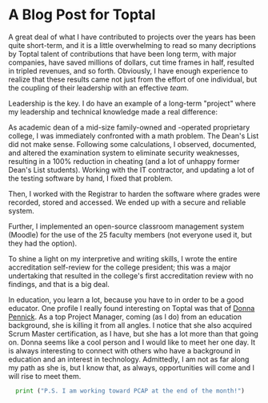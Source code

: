 # A Blog Post for Toptal

  A great deal of what I have contributed to projects over the years has been quite short-term, and it is a little overwhelming to read so many decriptions by Toptal talent of contributions that have been long term, with major companies, have saved millions of dollars, cut time frames in half, resulted in tripled revenues, and so forth. Obviously, I have enough experience to realize that these results came not just from the effort of one individual, but the coupling of their leadership with an effective <i>team</i>.
  
  Leadership is the key. I do have an example of a long-term "project" where my leadership and technical knowledge made a real difference:
  
  As academic dean of a mid-size family-owned and -operated proprietary college, I was immediately confronted with a math problem. The Dean's List did not make sense. Following some calculations, I observed, documented, and altered the examination system to eliminate security weaknesses, resulting in a 100% reduction in cheating (and a lot of unhappy former Dean's List students). Working with the IT contractor, and updating a lot of the testing software by hand, I fixed that problem.
  
  Then, I worked with the Registrar to harden the software where grades were recorded, stored and accessed. We ended up with a secure and reliable system.
  
  Further, I implemented an open-source classroom management system (Moodle) for the use of the 25 faculty members (not everyone used it, but they had the option).
  
  To shine a light on my interpretive and writing skills, I wrote the entire accreditation self-review for the college president; this was a major undertaking that resulted in the college's first accreditation review with no findings, and that is a big deal.
  
  In education, you learn a lot, because you have to in order to be a good educator. One profile I really found interesting on Toptal was that of  [Donna Pennick](http://toptal.com/project-managers/resume/donna-penick#ProjectHistory). As a top Project Manager, coming (as I do) from an education background, she is killing it from all angles. I notice that she also acquired Scrum Master certification, as I have, but she has a lot more than that going on. Donna seems like a cool person and I would like to meet her one day. It is always interesting to connect with others who have a background in education and an interest in technology. Admittedly, I am not as far along my path as she is, but I know that, as always, opportunities will come and I will rise to meet them.
```python
  print ("P.S. I am working toward PCAP at the end of the month!")
  ```
